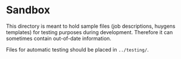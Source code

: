 Sandbox
=======

This directory is meant to hold sample files (job descriptions, huygens
templates) for testing purposes during development. Therefore it can sometimes
contain out-of-date information.

Files for automatic testing should be placed in `../testing/`.
